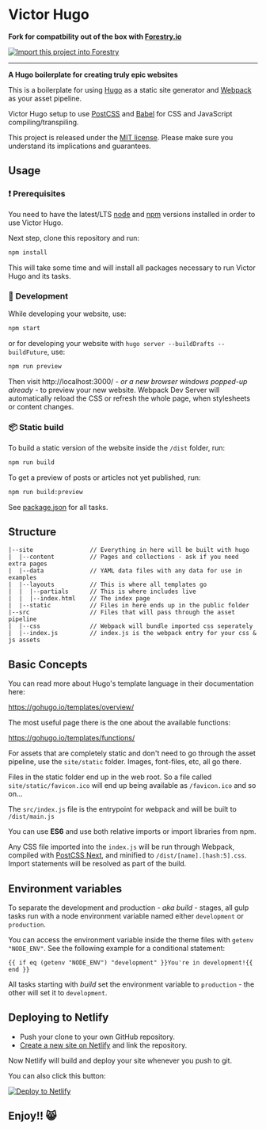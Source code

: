 # Victor Hugo

**Fork for compatbility out of the box with [Forestry.io](https://forestry.io)**

[![Import this project into Forestry](https://assets.forestry.io/import-to-forestry.svg)](https://app.forestry.io/quick-start?repo=davjand/victor-hugo&engine=hugo&version=0.55.2)

---

**A Hugo boilerplate for creating truly epic websites**

This is a boilerplate for using [Hugo](https://gohugo.io/) as a static site generator and [Webpack](https://webpack.js.org/) as your asset pipeline.

Victor Hugo setup to use [PostCSS](http://postcss.org/) and [Babel](https://babeljs.io/) for CSS and JavaScript compiling/transpiling.

This project is released under the [MIT license](LICENSE). Please make sure you understand its implications and guarantees.

## Usage

### :exclamation: Prerequisites

You need to have the latest/LTS [node](https://nodejs.org/en/download/) and [npm](https://www.npmjs.com/get-npm) versions installed in order to use Victor Hugo.

Next step, clone this repository and run:

```bash
npm install
```

This will take some time and will install all packages necessary to run Victor Hugo and its tasks.

### :construction_worker: Development

While developing your website, use:

```bash
npm start
```

or for developing your website with `hugo server --buildDrafts --buildFuture`, use:

```bash
npm run preview
```

Then visit http://localhost:3000/ _- or a new browser windows popped-up already -_ to preview your new website. Webpack Dev Server will automatically reload the CSS or refresh the whole page, when stylesheets or content changes.

### :package: Static build

To build a static version of the website inside the `/dist` folder, run:

```bash
npm run build
```

To get a preview of posts or articles not yet published, run:

```bash
npm run build:preview
```

See [package.json](package.json#L8) for all tasks.

## Structure

```
|--site                // Everything in here will be built with hugo
|  |--content          // Pages and collections - ask if you need extra pages
|  |--data             // YAML data files with any data for use in examples
|  |--layouts          // This is where all templates go
|  |  |--partials      // This is where includes live
|  |  |--index.html    // The index page
|  |--static           // Files in here ends up in the public folder
|--src                 // Files that will pass through the asset pipeline
|  |--css              // Webpack will bundle imported css seperately
|  |--index.js         // index.js is the webpack entry for your css & js assets
```

## Basic Concepts

You can read more about Hugo's template language in their documentation here:

https://gohugo.io/templates/overview/

The most useful page there is the one about the available functions:

https://gohugo.io/templates/functions/

For assets that are completely static and don't need to go through the asset pipeline,
use the `site/static` folder. Images, font-files, etc, all go there.

Files in the static folder end up in the web root. So a file called `site/static/favicon.ico`
will end up being available as `/favicon.ico` and so on...

The `src/index.js` file is the entrypoint for webpack and will be built to `/dist/main.js`

You can use **ES6** and use both relative imports or import libraries from npm.

Any CSS file imported into the `index.js` will be run through Webpack, compiled with [PostCSS Next](http://cssnext.io/), and
minified to `/dist/[name].[hash:5].css`. Import statements will be resolved as part of the build.

## Environment variables

To separate the development and production _- aka build -_ stages, all gulp tasks run with a node environment variable named either `development` or `production`.

You can access the environment variable inside the theme files with `getenv "NODE_ENV"`. See the following example for a conditional statement:

    {{ if eq (getenv "NODE_ENV") "development" }}You're in development!{{ end }}

All tasks starting with _build_ set the environment variable to `production` - the other will set it to `development`.


## Deploying to Netlify

- Push your clone to your own GitHub repository.
- [Create a new site on Netlify](https://app.netlify.com/start) and link the repository.

Now Netlify will build and deploy your site whenever you push to git.

You can also click this button:


[![Deploy to Netlify](https://www.netlify.com/img/deploy/button.svg)](https://app.netlify.com/start/deploy?repository=https://github.com/davjand/victor-hugo)

## Enjoy!! 😸
